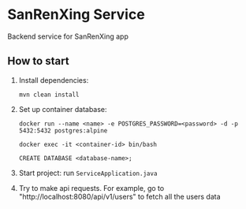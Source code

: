 # SanRenXing Service
Backend service for SanRenXing app

## How to start
1. Install dependencies: 

    ```mvn clean install```

2. Set up container database:

    ```docker run --name <name> -e POSTGRES_PASSWORD=<password> -d -p 5432:5432 postgres:alpine```

    ```docker exec -it <container-id> bin/bash```

    ```CREATE DATABASE <database-name>;```

3. Start project: run `ServiceApplication.java`

4. Try to make api requests. For example, go to "http://localhost:8080/api/v1/users" to fetch all the users data



